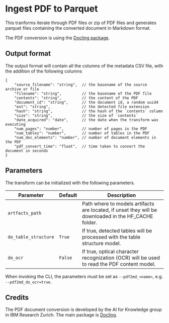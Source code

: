 # Ingest PDF to Parquet

This tranforms iterate through PDF files or zip of PDF files and generates parquet files
containing the converted document in Markdown format.

The PDF conversion is using the [Docling package](https://github.com/DS4SD/docling).


## Output format

The output format will contain all the columns of the metadata CSV file,
with the addition of the following columns

```jsonc
{
    "source_filename": "string",  // the basename of the source archive or file
    "filename": "string",         // the basename of the PDF file
    "contents": "string",         // the content of the PDF
    "document_id": "string",      // the document id, a random uuid4 
    "ext": "string",              // the detected file extension
    "hash": "string",             // the hash of the `contents` column
    "size": "string",             // the size of `contents`
    "date_acquired": "date",      // the date when the transform was executing
    "num_pages": "number",        // number of pages in the PDF
    "num_tables": "number",       // number of tables in the PDF
    "num_doc_elements": "number", // number of document elements in the PDF
    "pdf_convert_time": "float",  // time taken to convert the document in seconds
}
```


## Parameters

The transform can be initialized with the following parameters.

| Parameter  | Default  | Description  |
|------------|----------|--------------|
| `artfacts_path`              | <unset> | Path where to models artifacts are located, if unset they will be downloaded in the HF_CACHE folder. |
| `do_table_structure`         | `True`        | If true, detected tables will be processed with the table structure model.                                                                   |
| `do_ocr`                     | `False`        | If true, optical character recognization (OCR) will be used to read the PDF content model.                                                                   |

When invoking the CLI, the parameters must be set as `--pdf2md_<name>`, e.g. `--pdf2md_do_ocr=true`.


## Credits

The PDF document conversion is developed by the AI for Knowledge group in IBM Research Zurich.
The main package is [Docling](https://github.com/DS4SD/docling).
